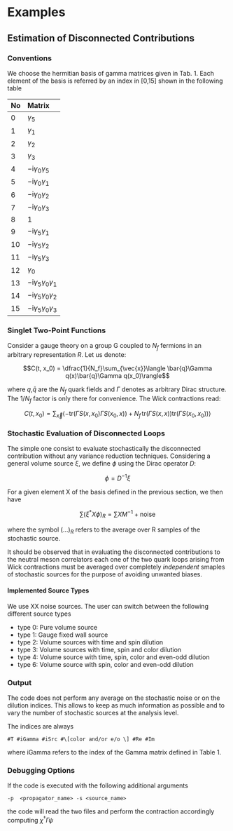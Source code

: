 # Examples

## Estimation of Disconnected Contributions

### Conventions

We choose the hermitian basis of gamma matrices given in Tab. 1. Each element of the basis is referred by an index in \[0,15\] shown in the following table

| No | Matrix			  					|
|:---|:---------------------------------------|
| 0  | $\gamma_5$ 		  					|
| 1  | $\gamma_1$		  					|
| 2  | $\gamma_2$		  					|  
| 3  | $\gamma_3$		  					|
| 4  | $-\mathrm{i}\gamma_0\gamma_5$ 			|
| 5  | $-\mathrm{i}\gamma_0\gamma_1$			|
| 6  | $-\mathrm{i}\gamma_0\gamma_2$			|
| 7  | $-\mathrm{i}\gamma_0\gamma_3$	    		|
| 8  | 1										|
| 9  | $-\mathrm{i}\gamma_5\gamma_1$			|
| 10 | $-\mathrm{i}\gamma_5\gamma_2$			|
| 11 | $-\mathrm{i}\gamma_5\gamma_3$			|
| 12 | $\gamma_0$							|
| 13 | $-\mathrm{i}\gamma_5\gamma_0\gamma_1$ 	|
| 14 | $-\mathrm{i}\gamma_5\gamma_0\gamma_2$  |
| 15 | $-\mathrm{i}\gamma_5\gamma_0\gamma_3$  |

### Singlet Two-Point Functions

Consider a gauge theory on a group G coupled to $N_f$ fermions in an arbitrary representation $R$. Let us denote:

$$C(t, x_0) = \dfrac{1}{N_f}\sum_{\vec{x}}\langle \bar{q}\Gamma q(x)\bar{q}\Gamma q(x_0)\rangle$$

where $q$,$\bar{q}$ are the $N_f$ quark fields and $\Gamma$ denotes as arbitrary Dirac structure. The $1/N_f$ factor is only there for convenience. The Wick contractions read:

$$C(t, x_0) = \sum_{\vec{x}} \langle -\mathrm{tr}\left(\Gamma S(x,x_0)\Gamma S(x_0,x)\right) + N_f\,\mathrm{tr}\left(\Gamma S(x,x)\right)\mathrm{tr}\left(\Gamma S(x_0,x_0)\right)\rangle$$

### Stochastic Evaluation of Disconnected Loops

The simple one consist to evaluate stochastically the disconnected contribution without any variance reduction techniques. Considering a general volume source $\xi$, we define $\phi$ using the Dirac operator $D$:

$$\phi = D^{-1}\xi$$

For a given element X of the basis defined in the previous section, we then have

$$\sum \left(\xi^{*}X\phi\right)_{R} = \sum XM^{-1} + \text{noise}$$

where the symbol $(\ldots)_{R}$ refers to the average over R samples of the stochastic source. 

It should be observed that in evaluating the disconnected contributions to the neutral meson correlators each one of the two quark loops arising from Wick contractions must be averaged over completely _independent_ smaples of stochastic sources for the purpose of avoiding unwanted biases.

#### Implemented Source Types

We use XX noise sources. The user can switch between the following different source types

* type 0: Pure volume source
* type 1: Gauge fixed wall source
* type 2: Volume sources with time and spin dilution
* type 3: Volume sources with time, spin and color dilution
* type 4: Volume source with time, spin, color and even-odd dilution
* type 6: Volume source with spin, color and even-odd dilution

### Output

The code does not perform any average on the stochastic noise or on the dilution indices. This allows to keep as much information as possible and to vary the number of stochastic sources at the analysis level.

The indices are always

`#T #iGamma #iSrc #\[color and/or e/o \] #Re #Im`

where iGamma refers to the index of the Gamma matrix defined in Table 1.

### Debugging Options

If the code is executed with the following additional arguments

```{bash}
-p  <propagator_name> -s <source_name>
```

the code will read the two files and perform the contraction accordingly computing $\chi^{\dagger}\Gamma \psi$

